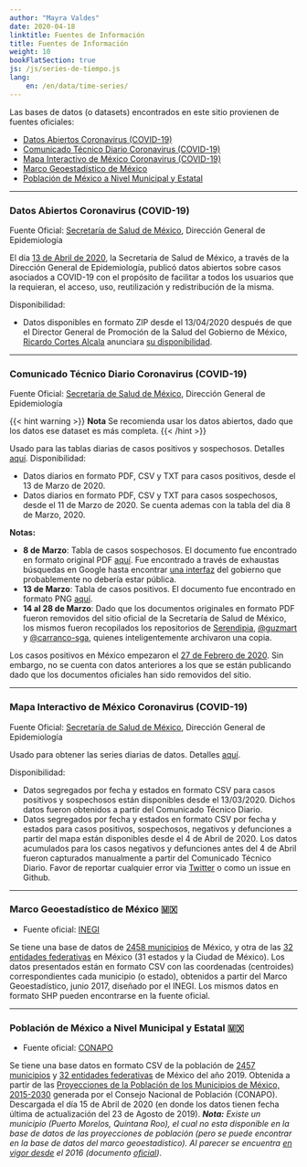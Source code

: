 ```yaml
---
author: "Mayra Valdes"
date: 2020-04-18
linktitle: Fuentes de Información
title: Fuentes de Información
weight: 10
bookFlatSection: true
js: /js/series-de-tiempo.js
lang:
    en: /en/data/time-series/
---
```


Las bases de datos (o datasets) encontrados en este sitio provienen de fuentes oficiales:
* [Datos Abiertos Coronavirus (COVID-19)](#datos-abiertos-coronavirus-covid-19)
* [Comunicado Técnico Diario Coronavirus (COVID-19)](#comunicado-técnico-diario-coronavirus-covid-19) 
* [Mapa Interactivo de México Coronavirus (COVID-19)](#mapa-interactivo-de-méxico-coronavirus-covid-19) 
* [Marco Geoestadístico de México](#marco-geoestadístico-de-méxico-)
* [Población de México a Nivel Municipal y Estatal](#población-de-méxico-a-nivel-municipal-y-estatal-)

-------------------------------------------------------------------------------

### Datos Abiertos Coronavirus (COVID-19)
Fuente Oficial: [Secretaría de Salud de México](https://www.gob.mx/salud/documentos/datos-abiertos-152127), Dirección General de Epidemiología

El día [13 de Abril de 2020](https://twitter.com/RicardoDGPS/status/1249864573936644096), la Secretaría de Salud de México, a través de la Dirección General de Epidemiología, publicó datos abiertos sobre casos asociados a COVID-19 con el propósito de facilitar a todos los usuarios que la requieran, el acceso, uso, reutilización y redistribución de la misma.

Disponibilidad:
* Datos disponibles en formato ZIP desde el 13/04/2020 después de que el Director General de Promoción de la Salud del Gobierno de México, [Ricardo Cortes Alcala](https://twitter.com/RicardoDGPS) anunciara [su disponibilidad](https://twitter.com/RicardoDGPS/status/1249864573936644096).

--------------------------------------------------------

### Comunicado Técnico Diario Coronavirus (COVID-19) 
Fuente Oficial: [Secretaría de Salud de México](https://www.gob.mx/salud/documentos/coronavirus-covid-19-comunicado-tecnico-diario-238449), Dirección General de Epidemiología

{{< hint warning >}}
**Nota** Se recomienda usar los datos abiertos, dado que los datos ese dataset es más completa.
{{< /hint >}}

Usado para las tablas diarias de casos positivos y sospechosos. Detalles [aquí](https://www.covid19in.mx/docs/datos/tablas-casos/).
Disponibilidad: 
* Datos diarios en formato PDF, CSV y TXT para casos positivos, desde el 13 de Marzo de 2020.
* Datos diarios en formato PDF, CSV y TXT para casos sospechosos, desde el 11 de Marzo de 2020. Se cuenta ademas con la tabla del dia 8 de Marzo, 2020.

**Notas:**
* **8 de Marzo**: Tabla de casos sospechosos. El documento fue encontrado en formato original PDF [aquí](https://slp.gob.mx/SSALUD/Documentos%20compartidos/Coronavirus/marzo/Tabla_casos_sospechosos_COVID-19_2020.03.08.pdf). Fue encontrado a través de exhaustas búsquedas en Google hasta encontrar [una interfaz](https://slp.gob.mx/SSALUD/Documentos%20compartidos/Forms/AllItems.aspx?RootFolder=%2FSSALUD%2FDocumentos%20compartidos%2FCoronavirus&FolderCTID=0x0120002C4A6E2BDD73D34899963849CA684C1C&View=%7BFA81CA67%2D551E%2D4BDD%2D9C03%2DCA3F799D0382%7D) del gobierno que probablemente no debería estar pública.
* **13 de Marzo**: Tabla de casos positivos. El documento fue encontrado en formato PNG [aquí](https://www.scribd.com/document/452680821/Tabla-casos-positivos-resultado-InDRE-2020-03-13).
* **14 al 28 de Marzo**: Dado que los documentos originales en formato PDF fueron removidos del sitio oficial de la Secretaría de Salud de México, los mismos fueron recopilados los repositorios de [Serendipia](https://serendipia.digital/2020/03/datos-abiertos-sobre-casos-de-coronavirus-covid-19-en-mexico/), [@guzmart](https://github.com/guzmart/covid19_mex) y [@carranco-sga](https://github.com/carranco-sga/Mexico-COVID-19), quienes inteligentemente archivaron una copia.

Los casos positivos en México empezaron el [27 de Febrero de 2020](https://twitter.com/HLGatell/status/1233245568668966913). Sin embargo, no se cuenta con datos anteriores a los que se están publicando dado que los documentos oficiales han sido removidos del sitio.

--------------------------------------------------------

### Mapa Interactivo de México Coronavirus (COVID-19)

Fuente Oficial: [Secretaría de Salud de México](https://covid19.sinave.gob.mx/), Dirección General de Epidemiología

Usado para obtener las series diarias de datos. Detalles [aquí](https://www.covid19in.mx/docs/datos/series-de-tiempo/).

Disponibilidad: 
* Datos segregados por fecha y estados en formato CSV para casos positivos y sospechosos están disponibles desde el 13/03/2020. Dichos datos fueron obtenidos a partir del Comunicado Técnico Diario.
* Datos segregados por fecha y estados en formato CSV por fecha y estados para casos positivos, sospechosos, negativos y defunciones a partir del mapa están disponibles desde el 4 de Abril de 2020. Los datos acumulados para los casos negativos y defunciones antes del 4 de Abril fueron capturados manualmente a partir del Comunicado Técnico Diario. Favor de reportar cualquier error via  [Twitter](https://twitter.com/mayrop) o como un issue en Github.

--------------------------------------------------------

### Marco Geoestadístico de México 🇲🇽 
* Fuente oficial: [INEGI](https://www.inegi.org.mx/app/biblioteca/ficha.html?upc=889463142683)

Se tiene una base de datos de [2458 municipios](https://raw.githubusercontent.com/mayrop/datos-covid19in-mx/master/www/otros/municipios.csv) de México, y otra de las [32 entidades federativas](https://raw.githubusercontent.com/mayrop/datos-covid19in-mx/master/www/otros/estados.csv) en México (31 estados y la Ciudad de México). Los datos presentados están en formato CSV con las coordenadas (centroides) correspondientes cada municipio (o estado), obtenidos a partir del Marco Geoestadístico, junio 2017, diseñado por el INEGI. Los mismos datos en formato SHP pueden encontrarse en la fuente oficial.

--------------------------------------------------------

### Población de México a Nivel Municipal y Estatal 🇲🇽 
* Fuente oficial: [CONAPO](https://datos.gob.mx/busca/dataset/proyecciones-de-la-poblacion-de-mexico-y-de-las-entidades-federativas-2016-2050/resource/0cda121e-5e8f-48a0-9468-d2cc921f3f3c?inner_span=True)

Se tiene una base datos en formato CSV de la población de [2457 municipios](https://raw.githubusercontent.com/mayrop/datos-covid19in-mx/master/www/otros/municipios.csv) y [32 entidades federativas](https://raw.githubusercontent.com/mayrop/datos-covid19in-mx/master/www/otros/estados.csv) de México del año 2019. Obtenida a partir de las [Proyecciones de la Población de los Municipios de México, 2015-2030](https://datos.gob.mx/busca/dataset/proyecciones-de-la-poblacion-de-mexico-y-de-las-entidades-federativas-2016-2050/resource/0cda121e-5e8f-48a0-9468-d2cc921f3f3c?inner_span=True) generada por el Consejo Nacional de Población (CONAPO). Descargada el día 15 de Abril de 2020 (en donde los datos tienen fecha última de actualización del 23 de Agosto de 2019). **_Nota:_** _Existe un municipio (Puerto Morelos, Quintana Roo), el cual no esta disponible en la base de datos de las proyecciones de población (pero se puede encontrar en la base de datos del marco geoestadístico). Al parecer se encuentra [en vigor desde](https://es.wikipedia.org/wiki/Municipio_de_Puerto_Morelos) el 2016 (documento [oficial](https://web.archive.org/web/20151222080644/http://www.congresoqroo.gob.mx/historial/14_legislatura/decretos/3anio/1PO/dec342/D1420151029342.pdf))_.
